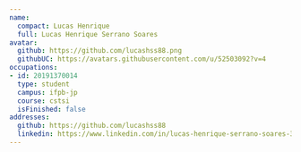 ```yaml
---
name:
  compact: Lucas Henrique
  full: Lucas Henrique Serrano Soares
avatar:
  github: https://github.com/lucashss88.png
  githubUC: https://avatars.githubusercontent.com/u/52503092?v=4
occupations:
- id: 20191370014
  type: student
  campus: ifpb-jp
  course: cstsi
  isFinished: false
addresses:
  github: https://github.com/lucashss88
  linkedin: https://www.linkedin.com/in/lucas-henrique-serrano-soares-382339248/
---
```

